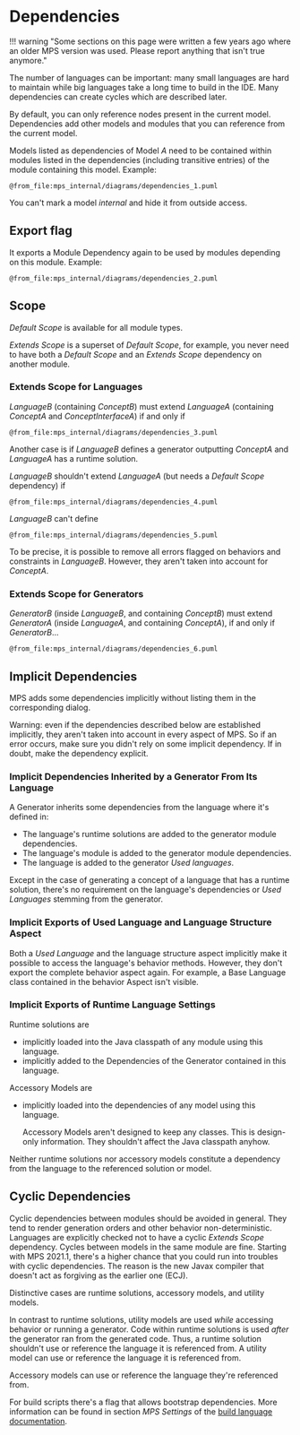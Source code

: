 # Dependencies

!!! warning "Some sections on this page were written a few years ago where an older MPS version was used. Please report anything that isn't true anymore."

The number of languages can be important: many small languages are hard to maintain while big languages
take a long time to build in the IDE. Many dependencies can create cycles which are described later.

By default, you can only reference nodes present in the current model. Dependencies add other models and modules that you can reference from the current model.

Models listed as dependencies of Model $A$ need to be contained within modules listed in the dependencies (including transitive entries) of the module containing this model. Example:

```kroki-plantuml
@from_file:mps_internal/diagrams/dependencies_1.puml
```

You can't mark a model *internal* and hide it from outside access.

## Export flag

It exports a Module Dependency again to be used by modules depending on this module. Example:

```kroki-plantuml
@from_file:mps_internal/diagrams/dependencies_2.puml
```

## Scope

*Default Scope* is available for all module types.

*Extends Scope* is a superset of *Default Scope*, for example, you never need to have both a *Default Scope* and an *Extends Scope* dependency on another module.

### Extends Scope for Languages

*LanguageB* (containing *ConceptB*) must extend *LanguageA* (containing *ConceptA* and *ConceptInterfaceA*) if and only if

```kroki-plantuml
@from_file:mps_internal/diagrams/dependencies_3.puml
```

Another case is if *LanguageB* defines a generator outputting *ConceptA* and *LanguageA* has a runtime solution.

*LanguageB* shouldn't extend *LanguageA* (but needs a *Default Scope* dependency) if

```kroki-plantuml
@from_file:mps_internal/diagrams/dependencies_4.puml
```

*LanguageB* can't define

```kroki-plantuml
@from_file:mps_internal/diagrams/dependencies_5.puml
```

To be precise, it is possible to remove all errors flagged on behaviors and constraints in *LanguageB*. However, they aren't taken into account for *ConceptA*.

### Extends Scope for Generators

*GeneratorB* (inside *LanguageB*, and containing *ConceptB*) must extend *GeneratorA* (inside *LanguageA*, and containing *ConceptA*), if and only if *GeneratorB*...

```kroki-plantuml
@from_file:mps_internal/diagrams/dependencies_6.puml
```

## Implicit Dependencies

MPS adds some dependencies implicitly without listing them in the corresponding dialog.

Warning: even if the dependencies described below are established implicitly, they aren't taken into account in every aspect of MPS. So if an error occurs, make sure you didn't rely on some implicit dependency. If in doubt, make the dependency explicit.

### Implicit Dependencies Inherited by a Generator From Its Language

A Generator inherits some dependencies from the language where it's defined in:

- The language's runtime solutions are added to the generator module dependencies.
- The language's module is added to the generator module dependencies.
- The language is added to the generator *Used languages*.

Except in the case of generating a concept of a language that has a runtime solution, there's no requirement on the language's dependencies or *Used Languages* stemming from the generator.

### Implicit Exports of Used Language and Language Structure Aspect

Both a *Used Language* and the language structure aspect implicitly make it possible to access the language's behavior methods. However, they don't export the complete behavior aspect again. For example, a Base Language class contained in the behavior Aspect isn't visible.

### Implicit Exports of Runtime Language Settings

Runtime solutions are

- implicitly loaded into the Java classpath of any module using this language.
- implicitly added to the Dependencies of the Generator contained in this language.

Accessory Models are

- implicitly loaded into the dependencies of any model using this language.

  Accessory Models aren't designed to keep any classes. This is design-only information. They shouldn't affect the Java classpath anyhow.

Neither runtime solutions nor accessory models constitute a dependency from the language to the referenced solution or model.

## Cyclic Dependencies

Cyclic dependencies between modules should be avoided in general. They tend to render generation orders and other behavior non-deterministic. Languages are explicitly checked not to have a cyclic *Extends Scope* dependency. Cycles between models in the same module are fine.
Starting with MPS 2021.1, there's a higher chance that you could run into troubles with cyclic dependencies. The reason is the new Javax compiler that doesn't act as forgiving as the earlier one (ECJ).

Distinctive cases are runtime solutions, accessory models, and utility models.

In contrast to runtime solutions, utility models are used *while* accessing behavior or running a generator. Code within runtime solutions is used *after* the generator ran from the generated code. Thus, a runtime solution shouldn't use or reference the language it is referenced from. A utility model can use or reference the language it is referenced from.

Accessory models can use or reference the language they're referenced from.

For build scripts there's a flag that allows bootstrap dependencies. More information can be found in section *MPS Settings* of the [build language documentation](https://www.jetbrains.com/help/mps/build-language.html?q=bootstrap%20%E2%80%93%20setting%20this%20flag#whatismpsbuildlanguage?). 

